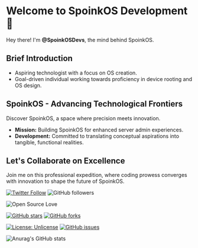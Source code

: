# Welcome to SpoinkOS Development 🚀

Hey there! I'm **@SpoinkOSDevs**, the mind behind SpoinkOS.

## Brief Introduction

- Aspiring technologist with a focus on OS creation.
- Goal-driven individual working towards proficiency in device rooting and OS design.

## SpoinkOS - Advancing Technological Frontiers

Discover SpoinkOS, a space where precision meets innovation.

- **Mission:** Building SpoinkOS for enhanced server admin experiences.
- **Development:** Committed to translating conceptual aspirations into tangible, functional realities.

## Let's Collaborate on Excellence

Join me on this professional expedition, where coding prowess converges with innovation to shape the future of SpoinkOS.

[![Twitter Follow](https://img.shields.io/twitter/follow/SpoinkOSDevs?style=social)](https://twitter.com/SpoinkOSDevs) ![GitHub followers](https://img.shields.io/github/followers/SpoinkOSDevs?style=social)

![Open Source Love](https://badges.frapsoft.com/os/v2/open-source.svg?v=103)

[![GitHub stars](https://img.shields.io/github/stars/SpoinkOSDevs/SpoinkOS?style=social)]() [![GitHub forks](https://img.shields.io/github/forks/SpoinkOSDevs/SpoinkOS?style=social)]()

[![License: Unlicense](https://img.shields.io/badge/license-Unlicense-blue.svg)](http://unlicense.org/) [![GitHub issues](https://img.shields.io/github/issues/SpoinkOSDevs/SpoinkOS)](https://github.com/SpoinkOSDevs/SpoinkOS/issues)

![Anurag's GitHub stats](https://github-readme-stats.vercel.app/api?username=SpoinkOSDevs&theme=midnight-purple&show_icons=true)
